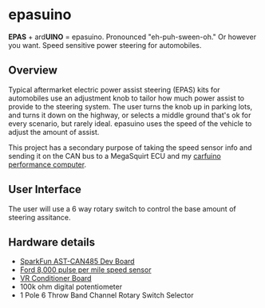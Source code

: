 # epasuino

**EPAS** + ard**UINO** = epasuino. Pronounced "eh-puh-sween-oh." Or however you want. Speed sensitive power steering for automobiles.

## Overview
Typical aftermarket electric power assist steering (EPAS) kits for automobiles use an adjustment knob to tailor how much power assist to provide to the steering system. The user turns the knob up in parking lots, and turns it down on the highway, or selects a middle ground that's ok for every scenario, but rarely ideal. epasuino uses the speed of the vehicle to adjust the amount of assist.

This project has a secondary purpose of taking the speed sensor info and sending it on the CAN bus to a MegaSquirt ECU and my [carfuino performance computer](https://github.com/srenner/carfuino).

## User Interface
The user will use a 6 way rotary switch to control the base amount of steering assitance.

## Hardware details
* [SparkFun AST-CAN485 Dev Board](https://www.sparkfun.com/products/14483)
* [Ford 8,000 pulse per mile speed sensor](https://lmr.com/item/LRS-9731B/83-93-Mustang-Speed-Sensor)
* [VR Conditioner Board](http://jbperf.com/dual_VR/v2_1.html)
* 100k ohm digital potentiometer
* 1 Pole 6 Throw Band Channel Rotary Switch Selector

